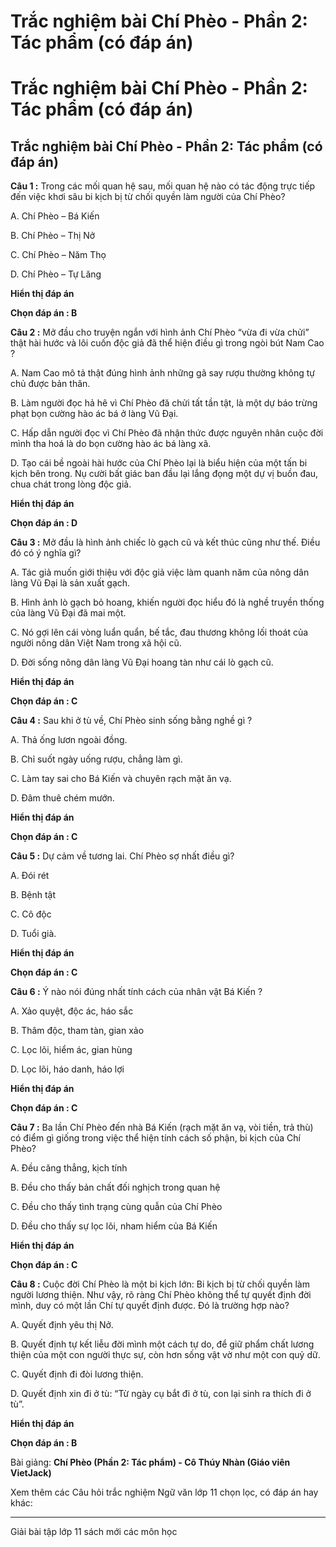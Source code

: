 # Trắc nghiệm bài Chí Phèo - Phần 2: Tác phẩm (có đáp án)

# Trắc nghiệm bài Chí Phèo - Phần 2: Tác phẩm (có đáp án)

## Trắc nghiệm bài Chí Phèo - Phần 2: Tác phẩm (có đáp án)

**Câu 1 :** Trong các mối quan hệ sau, mối quan hệ nào có tác động trực tiếp đến việc khơi sâu bi kịch bị từ chối quyền làm người của Chí Phèo? 

A. Chí Phèo – Bá Kiến

B. Chí Phèo – Thị Nở

C. Chí Phèo – Năm Thọ

D. Chí Phèo – Tự Lăng

**Hiển thị đáp án**

**Chọn đáp án : B**

**Câu 2 :** Mở đầu cho truyện ngắn với hình ảnh Chí Phèo “vừa đi vừa chửi” thật hài hước và lôi cuốn độc giả đã thể hiện điều gì trong ngòi bút Nam Cao ? 

A. Nam Cao mô tả thật đúng hình ảnh những gã say rượu thường không tự chủ được bản thân.

B. Làm người đọc hả hê vì Chí Phèo đă chửi tất tần tật, là một dự báo trừng phạt bọn cường hào ác bá ở làng Vũ Đại.

C. Hấp dẫn người đọc vì Chí Phèo đã nhận thức được nguyên nhân cuộc đời mình tha hoá là do bọn cường hào ác bá làng xã.

D. Tạo cái bề ngoài hài hước của Chí Phèo lại là biểu hiện của một tấn bi kịch bên trong. Nụ cười bất giác ban đầu lại lắng đọng một dự vị buồn đau, chua chát trong lòng độc giả.

**Hiển thị đáp án**

**Chọn đáp án : D**

**Câu 3 :** Mở đầu là hình ảnh chiếc lò gạch cũ và kết thúc cũng như thế. Điều đó có ý nghĩa gì? 

A. Tác giả muốn giới thiệu với độc giả việc làm quanh năm của nông dân làng Vũ Đại là sản xuất gạch.

B. Hình ảnh lò gạch bỏ hoang, khiến người đọc hiểu đó là nghề truyền thống của làng Vũ Đại đã mai một.

C. Nó gợi lên cái vòng luẩn quẩn, bế tắc, đau thương không lối thoát của người nông dân Việt Nam trong xã hội cũ.

D. Đời sống nông dân làng Vũ Đại hoang tàn như cái lò gạch cũ.

**Hiển thị đáp án**

**Chọn đáp án : C**

**Câu 4 :** Sau khi ở tù về, Chí Phèo sinh sống bằng nghề gì ? 

A. Thả ống lươn ngoài đồng.

B. Chỉ suốt ngày uống rượu, chẳng làm gì.

C. Làm tay sai cho Bá Kiến và chuyên rạch mặt ăn vạ.

D. Đâm thuê chém mướn.

**Hiển thị đáp án**

**Chọn đáp án : C**

**Câu 5 :** Dự cảm về tương lai. Chí Phèo sợ nhất điều gì? 

A. Đói rét 

B. Bệnh tật

C. Cô độc 

D. Tuổi già.

**Hiển thị đáp án**

**Chọn đáp án : C**

**Câu 6 :** Ý nào nói đúng nhất tính cách của nhân vật Bá Kiến ? 

A. Xảo quyệt, độc ác, háo sắc

B. Thâm độc, tham tàn, gian xảo

C. Lọc lõi, hiểm ác, gian hùng

D. Lọc lõi, háo danh, háo lợi

**Hiển thị đáp án**

**Chọn đáp án : C**

**Câu 7 :** Ba lần Chí Phèo đến nhà Bá Kiến (rạch mặt ăn vạ, vòi tiền, trả thù) có điểm gì giống trong việc thể hiện tính cách số phận, bi kịch của Chí Phèo? 

A. Đều căng thẳng, kịch tính

B. Đều cho thấy bản chất đối nghịch trong quan hệ

C. Đều cho thấy tình trạng cùng quẫn của Chí Phèo

D. Đều cho thấy sự lọc lõi, nham hiểm của Bá Kiến

**Hiển thị đáp án**

**Chọn đáp án : C**

**Câu 8 :** Cuộc đời Chí Phèo là một bi kịch lớn: Bi kịch bị từ chối quyền làm người lương thiện. Như vậy, rõ ràng Chí Phèo không thể tự quyết định đời mình, duy có một lần Chí tự quyết định được. Đó là trường hợp nào? 

A. Quyết định yêu thị Nở.

B. Quyết định tự kết liễu đời mình một cách tự do, để giữ phẩm chất lương thiện của một con người thực sự, còn hơn sống vật vờ như một con quỷ dữ.

C. Quyết định đi đòi lương thiện.

D. Quyết định xin đi ở tù: “Từ ngày cụ bắt đi ở tù, con lại sinh ra thích đi ở tù”.

**Hiển thị đáp án**

**Chọn đáp án : B**

Bài giảng: **Chí Phèo (Phần 2: Tác phẩm) - Cô Thúy Nhàn (Giáo viên VietJack)**

Xem thêm các Câu hỏi trắc nghiệm Ngữ văn lớp 11 chọn lọc, có đáp án hay khác:

* * *

Giải bài tập lớp 11 sách mới các môn học
